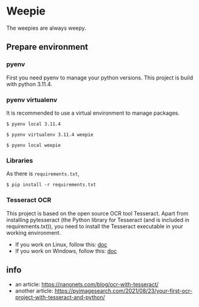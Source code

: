 # Weepie
The weepies are always weepy.  

## Prepare environment
### pyenv
First you need pyenv to manage your python versions. This project is build with python 3.11.4.  

### pyenv virtualenv
It is recommended to use a virtual environment to manage packages.
```shell
$ pyenv local 3.11.4

$ pyenv virtualenv 3.11.4 weepie

$ pyenv local weepie
```

### Libraries
As there is `requirements.txt`,  
```shell
$ pip install -r requirements.txt
```

### Tesseract OCR
This project is based on the open source OCR tool Tesseract. Apart from installing pytesseract (the Python library for Tesseract (and is included in requirements.txt)), you need to install the Tesseract executable in your working environment.  
- If you work on Linux, follow this: [doc](https://tesseract-ocr.github.io/tessdoc/Installation.html)
- If you work on Windows, follow this: [doc](https://github.com/UB-Mannheim/tesseract/wiki)



## info
- an article: https://nanonets.com/blog/ocr-with-tesseract/
- another article: https://pyimagesearch.com/2021/08/23/your-first-ocr-project-with-tesseract-and-python/
